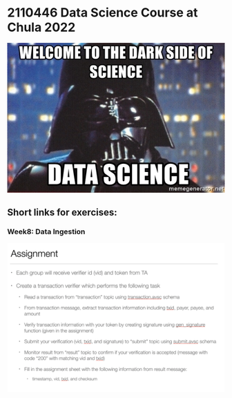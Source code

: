 # 2110446 Data Science Course at Chula 2022

![alt text](https://github.com/kaopanboonyuen/2110446_DataScience_2021s2/raw/main/%20files/welcome-to-the-dark-side-of-science-data-science.jpeg "join ds")

## Short links for exercises:

### Week8: Data Ingestion

![alt text](https://github.com/kaopanboonyuen/2110446_DataScience_2021s2/raw/main/files/week8_assignment.png "week8 data ingestion")